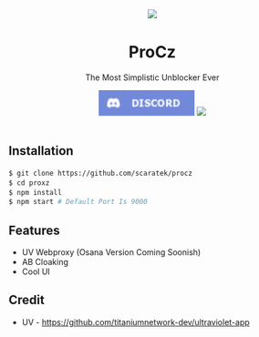 <div align="center">
<img width="150px" src="https://raw.githubusercontent.com/Scaratek/ProCz/main/Screenshot_2023-02-02_2.02.10_PM-removebg-preview.png">
</div>

<h1 align="center">ProCz</h1>
<div align="center">
  <p>The Most Simplistic Unblocker Ever</p>
<a href="https://discord.gg/JawyTs5zsh"><img height="45px" src="https://raw.githubusercontent.com/Chromium-Workshop/.github/main/profile/Discord-7289DA.png"><img></a>
<a href="https://www.buymeacoffee.com/scarat3k"><img height="45px" src="https://img.buymeacoffee.com/button-api/?text=Buy me a coffee&emoji=☕&slug=scarat3k&button_colour=f5bce0&font_colour=000000&font_family=Cookie&outline_colour=000000&coffee_colour=FFDD00" /></a>
</div>
<br>

## Installation
```bash
$ git clone https://github.com/scaratek/procz
$ cd proxz
$ npm install
$ npm start # Default Port Is 9000
```

## Features
- UV Webproxy (Osana Version Coming Soonish)
- AB Cloaking
- Cool UI

## Credit
- UV - https://github.com/titaniumnetwork-dev/ultraviolet-app
